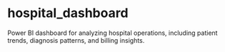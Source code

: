 # hospital_dashboard
Power BI dashboard for analyzing hospital operations, including patient trends, diagnosis patterns, and billing insights.
